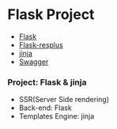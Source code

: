 # Flask Project
+ [Flask](https://flask.palletsprojects.com/en/2.0.x/)
+ [Flask-resplus](https://flask-restplus.readthedocs.io/en/stable/)
+ [jinja](https://jinja.palletsprojects.com/en/3.0.x/)
+ [Swagger](https://swagger.io/)


### Project: Flask & jinja
+ SSR(Server Side rendering)
+ Back-end: Flask
+ Templates Engine: jinja
